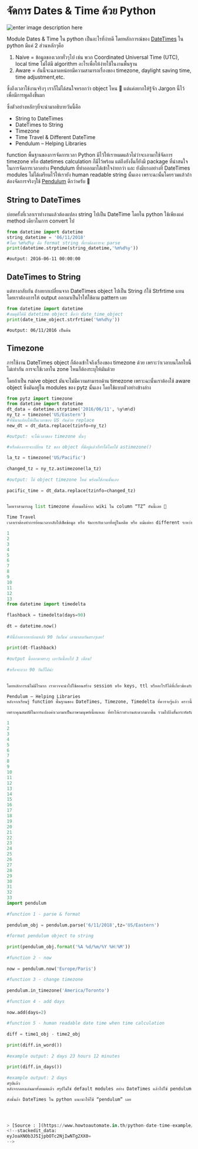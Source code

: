 
จัดการ Dates & Time ด้วย Python
===

![enter image description here](https://www.howtoautomate.in.th/wp-content/uploads/2018/04/pocket-watch-3156771_640.jpg)

Module Dates & Time ใน python เป็นอะไรที่ง่ายดี โดยหลักการณ์ของ  [DateTimes](https://docs.python.org/3/library/datetime.html)  ใน python มีแค่ 2 ​ส่วนหลักๆคือ

1.  Naive = ข้อมูลของเวลาทั่วๆไป เช่น พวก Coordinated Universal Time (UTC), local time ไม่ได้มี algorithm อะไรเพื่อให้ง่ายใช้ในงานพื้นฐาน
2.  Aware = อันนี้จะฉลาดหน่อยมีความสามารถเรื่องของ timezone, daylight saving time, time adjustment,etc.

ซึ่งถึงเวลาใช้งานจริงๆ เราก็ไม่ได้สนใจหรอกว่า object ไหน 🙂 แต่แค่อยากให้รู้จัก Jargon นี้ไว้ เพื่อมีการพูดถึงขึ้นมา

ซึ่งตัวอย่างหลักๆที่จะนํามาอธิบายวันนี้คือ

- String to DateTimes
- DateTimes to String
- Timezone
- Time Travel & Different DateTime
- Pendulum – Helping Libraries

function พื้นฐานของการจัดการเวลา Python มีไว้ให้เราหมดแล้วไม่ว่าจะเอามาใช้จัดการ timezone หรือ datetimes calculation ก็มีไว้พร้อม แต่ถึงยังงั้นก็ยังมี package ที่น่าสนใจในการจัดการเวลาอย่าง Pendulum ที่ทําออกมาได้เข้าใจง่ายกว่า และ ยังมีบางอย่างที่ DateTimes modules ไม่ได้เตรียมไว้ให้เรายัง human readable string นั้นเอง เพราะฉะนั้นโดยรวมแล้วถ้าต้องจัดการจริงๆใช้ [Pendulum](https://pendulum.eustace.io/) ดีกว่าครับ 🙂

## String to DateTimes
บ่อยครั้งที่เวลาเราทํางานแล้วต้องแปลง string ไปเป็น DateTime โดยใน python ใช้เพียงแค่ method เดียวในการ convert ไป
```py
from datetime import datetime 
string_datetime = '06/11/2018' 
#โดย %m%d%y คือ format string ที่เราต้องการจะ parse 
print(datetime.strptime(string_datetime,'%m%d%y'))
 ```
 ```
#output: 2016-06-11 00:00:00
```

## DateTimes to String
แต่ทางกลับกัน ถ้าอยากเปลี่ยนจาก DateTimes object ไปเป็น String ก้ใช้ Strfrtime แทน โดยเราต้องการให้ output ออกมาเป็นไรให้ใช้ตาม pattern เลย
```py
from datetime import datetime 
#สมมุติให้มี datetime object ชื่อว่า date_time_object   
print(date_time_object.strfrtime('%m%d%y'))
 ```
 ```
#output: 06/11/2016 เป็นต้น
```
## Timezone
การใช้งาน DateTimes object ก็ต้องเข้าใจถึงเรื่องของ timezone ด้วย เพราะว่าเวลาบนโลกใบนี้ไม่เท่ากัน การจะใช้เวลาใน zone ไหนก็ต้องระบุให้มันด้วย

โดยถ้าเป็น naive object มันจะไม่มีความสามารถด้าน timezone เพราะฉะนั้นเราต้องใช้ aware object ซึ่งมันอยู่ใน modules ของ pytz นั้นเอง โดยใช้แบบตัวอย่างข้างล่าง
```py
from pytz import timezone 
from datetime import datetime 
dt_data = datetime.strptime('2016/06/11', %y%m%d) 
ny_tz = timezone('US/Eastern') 
#ทีนี้มาแปลงให้เป็นเวลาของ US กันด้วย replace 
new_dt = dt_data.replace(tzinfo=ny_tz) 

#output: จะได้เวลาของ timezone นั้นๆ

#หรือต้องการจะเปลี่ยน tz ของ object ที่มีอยู่แล้วก็ทําได้โดยใช้ astimezone()
 
la_tz = timezone('US/Pacific')
 
changed_tz = ny_tz.astimezone(la_tz)
 
#output: ได้ object timezone ใหม่ พร้อมใช้งานนั้นเอง
 
pacific_time = dt_data.replace(tzinfo=changed_tz)

 
โดยเราสามารถดู list timezone ทั้งหมดได้จาก wiki ใน column “TZ” อันนี้เลย 🙂

Time Travel
เวลาเราต้องทําการย้อนเวลากลับไปเช็คข้อมูล หรือ จัดการกับเวลาที่อยู่ในอดีต หรือ แม้แต่หา different ระหว่างช่วงเวลา เราจะใช้ timedelta ในการจัดการสิ่งเหล่านี้

1
2
3
4
5
6
7
8
9
10
11
12
13
from datetime import timedelta
 
flashback = timedelta(days=90)
 
dt = datetime.now()
 
#ทีนี้ถ้าอยากหาย้อนหลัง 90 วันก็แค่ เอามาลบกันตรงๆเลย!
 
print(dt-flashback)
 
#output นี้ออกมาตรงๆ เอาวันนี้ลบไป 3 เดือน!
 
#หรือจะบวก 90 วันก็ได้น่ะ

 
โดยหลักการณ์ไม่มีไรมาก เราอาจจะนําไปใช้ตอนสร้าง session หรือ keys, ttl หรืออะไรก็ได้ที่เกี่ยวข้องกับการจัดการเวลาเหล่านี้ 🙂

Pendulum – Helping Libraries
หลังจากเรียนรู้ function พื้นฐานของ DateTimes, Timezone, Timedelta ที่ควรจะรู้แล้ว คราวนี้เรามาเรียนรู้เรื่องของ Pendulum ซึ่งเป็น libraries ที่ช่วยให้ชีวิตสะดวกมากขึ้นมากๆเลย 🙂

เพราะคุณสมบัติในการแปลงค่าเวลามาเป็นภาษามนุษย์เนี้ยแหละ ที่ทําให้เราทํางานสะดวกมากขึ้น รวมไปถึงสั้นกระทัดรัดด้วย

1
2
3
4
5
6
7
8
9
10
11
12
13
14
15
16
17
18
19
20
21
22
23
24
25
26
27
28
29
30
31
32
33
import pendulum
 
#function 1 - parse & format
 
pendulum_obj = pendulum.parse('6/11/2018',tz='US/Eastern')
 
#format pendulum object to string 
 
print(pendulum_obj.format('%A %d/%m/%Y %H:%M'))
 
#function 2 - now
 
now = pendulum.now('Europe/Paris')
 
#function 3 - change timezone
 
pendulum.in_timezone('America/Toronto')
 
#function 4 - add days
 
now.add(days=2)
 
#function 5 - human readable date time when time calculation
 
diff = time1_obj - time2_obj
 
print(diff.in_word())
 
#example output: 2 days 23 hours 12 minutes
 
print(diff.in_days())
 
#example output: 2 days
สรุปแล้ว
หลังจากลองเล่นมาทั้งหมดแล้ว สรุปไม่ใช่ default modules อย่าง DateTimes แล้วไปใช้ pendulum น่าจะง่ายกับชีวิตมากกว่าน่ะเนี้ย เพราะมันทั้ง parse, different และก็จัดการกับ timezone ได้ง่าย default modules ของ python ซะอีก

ดังนั้นถ้า DateTimes ใน python แนะนําให้ใช้ “pendulum” เลย




> [Source : ](https://www.howtoautomate.in.th/python-date-time-example/.
<!--stackedit_data:
eyJoaXN0b3J5IjpbOTc2NjIwNTg2XX0=
-->